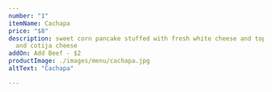 ```yaml
---
number: "1"
itemName: Cachapa
price: "$8"
description: sweet corn pancake stuffed with fresh white cheese and topped with cream
  and cotija cheese
addOn: Add Beef - $2
productImage: ./images/menu/cachapa.jpg
altText: "Cachapa"

---
```

